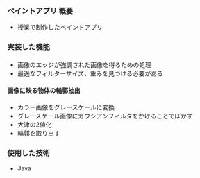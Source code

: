 ### ペイントアプリ 概要
- 授業で制作したペイントアプリ

### 実装した機能
#### 
  - 画像のエッジが強調された画像を得るための処理
  - 最適なフィルターサイズ、重みを見つける必要がある

      
#### 画像に映る物体の輪郭抽出
  - カラー画像をグレースケールに変換
  - グレースケール画像にガウシアンフィルタをかけることでぼかす
  - 大津の2値化
  - 輪郭を取り出す

### 使用した技術
- Java
